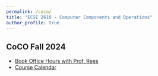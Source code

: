 ```yaml
---
permalink: /coco/
title: "ECSE 2610 - Computer Components and Operations"
author_profile: true
---
```


## CoCO Fall 2024

* [Book Office Hours with Prof. Rees](https://calendly.com/reesj3/coco-office-hours)
* [Course Calendar](https://docs.google.com/spreadsheets/d/1ZMBrMZQafYQkDq-hXXXMoT3DYaLaOsYWDn9MzZFm504/edit?usp=sharing)

